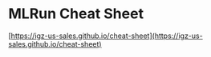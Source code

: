 # MLRun Cheat Sheet
[https://igz-us-sales.github.io/cheat-sheet](https://igz-us-sales.github.io/cheat-sheet)
